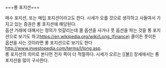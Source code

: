 ===롱 포지션===

매수 포지션, 또는 매입 포지션이라고도 한다. 
시세가 오를 것으로 생각하고 사들여서 가지고 있는 증권은 롱 포지션에 해당된다. <br />
옵션 거래에 대해서는 정의가 엇갈리는데 콜 옵션을 사거나 풋 옵션을 파는 것을 롱 포지션으로 보기도 하고<ref>https://en.wikipedia.org/wiki/Long_(finance)</ref> 콜이든 풋이든 옵션을 사는 것이라면 롱 포지션으로 보기도 한다<ref>http://www.investopedia.com/terms/l/long.asp</ref>. <br />
롱 포지션의 의미로 본다먼 전자 쪽이 더 적절하다. 시세가 오르는 [[불]] 장세에서는 롱 포지션을 많이 구사한다. <br />

